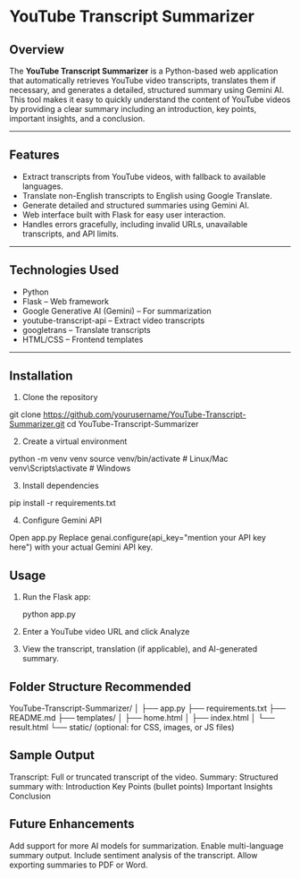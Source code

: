 # YouTube Transcript Summarizer

## Overview
The **YouTube Transcript Summarizer** is a Python-based web application that automatically retrieves YouTube video transcripts, translates them if necessary, and generates a detailed, structured summary using Gemini AI. This tool makes it easy to quickly understand the content of YouTube videos by providing a clear summary including an introduction, key points, important insights, and a conclusion.

---

## Features
- Extract transcripts from YouTube videos, with fallback to available languages.
- Translate non-English transcripts to English using Google Translate.
- Generate detailed and structured summaries using Gemini AI.
- Web interface built with Flask for easy user interaction.
- Handles errors gracefully, including invalid URLs, unavailable transcripts, and API limits.

---

## Technologies Used
- Python
- Flask – Web framework  
- Google Generative AI (Gemini) – For summarization  
- youtube-transcript-api – Extract video transcripts  
- googletrans – Translate transcripts  
- HTML/CSS – Frontend templates

---

## Installation

1. Clone the repository

git clone https://github.com/yourusername/YouTube-Transcript-Summarizer.git
cd YouTube-Transcript-Summarizer

2. Create a virtual environment

python -m venv venv
source venv/bin/activate   # Linux/Mac
venv\Scripts\activate      # Windows

3. Install dependencies

pip install -r requirements.txt

4. Configure Gemini API

Open app.py
Replace genai.configure(api_key="mention your API key here") with your actual Gemini API key.

## Usage

1. Run the Flask app:

   python app.py

2. Enter a YouTube video URL and click Analyze

3. View the transcript, translation (if applicable), and AI-generated summary.

## Folder Structure Recommended

YouTube-Transcript-Summarizer/
│
├── app.py
├── requirements.txt
├── README.md
├── templates/
│   ├── home.html
│   ├── index.html
│   └── result.html
└── static/ (optional: for CSS, images, or JS files)

## Sample Output

Transcript: Full or truncated transcript of the video.
Summary: Structured summary with:
         Introduction
         Key Points (bullet points)
         Important Insights
         Conclusion
## Future Enhancements

Add support for more AI models for summarization.
Enable multi-language summary output.
Include sentiment analysis of the transcript.
Allow exporting summaries to PDF or Word.
